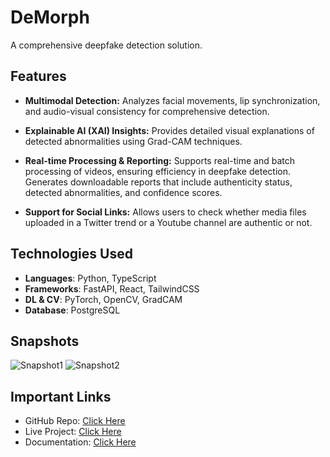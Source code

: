 # DeMorph

A comprehensive deepfake detection solution.

## Features

-   **Multimodal Detection:** Analyzes facial movements, lip synchronization, and audio-visual consistency for comprehensive detection.

-   **Explainable AI (XAI) Insights:** Provides detailed visual explanations of detected abnormalities using Grad-CAM techniques.

-   **Real-time Processing & Reporting:** Supports real-time and batch processing of videos, ensuring efficiency in deepfake detection. Generates downloadable reports that include authenticity status, detected abnormalities, and confidence scores.

-   **Support for Social Links:** Allows users to check whether media files uploaded in a Twitter trend or a Youtube channel are authentic or not.

## Technologies Used

-   **Languages**: Python, TypeScript
-   **Frameworks**: FastAPI, React, TailwindCSS
-   **DL & CV**: PyTorch, OpenCV, GradCAM
-   **Database**: PostgreSQL

## Snapshots

![Snapshot1]()
![Snapshot2]()

## Important Links

-   GitHub Repo: [Click Here]('https://github.com/Adm-2005/DeMorph-SIH-2024')
-   Live Project: [Click Here]('')
-   Documentation: [Click Here]('')

